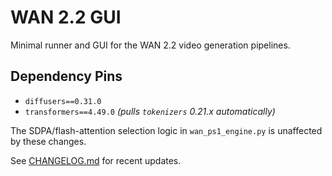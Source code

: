 # WAN 2.2 GUI

Minimal runner and GUI for the WAN 2.2 video generation pipelines.

## Dependency Pins

- `diffusers==0.31.0`
- `transformers==4.49.0` *(pulls `tokenizers` 0.21.x automatically)*

The SDPA/flash-attention selection logic in `wan_ps1_engine.py` is unaffected by these changes.

See [CHANGELOG.md](CHANGELOG.md) for recent updates.
